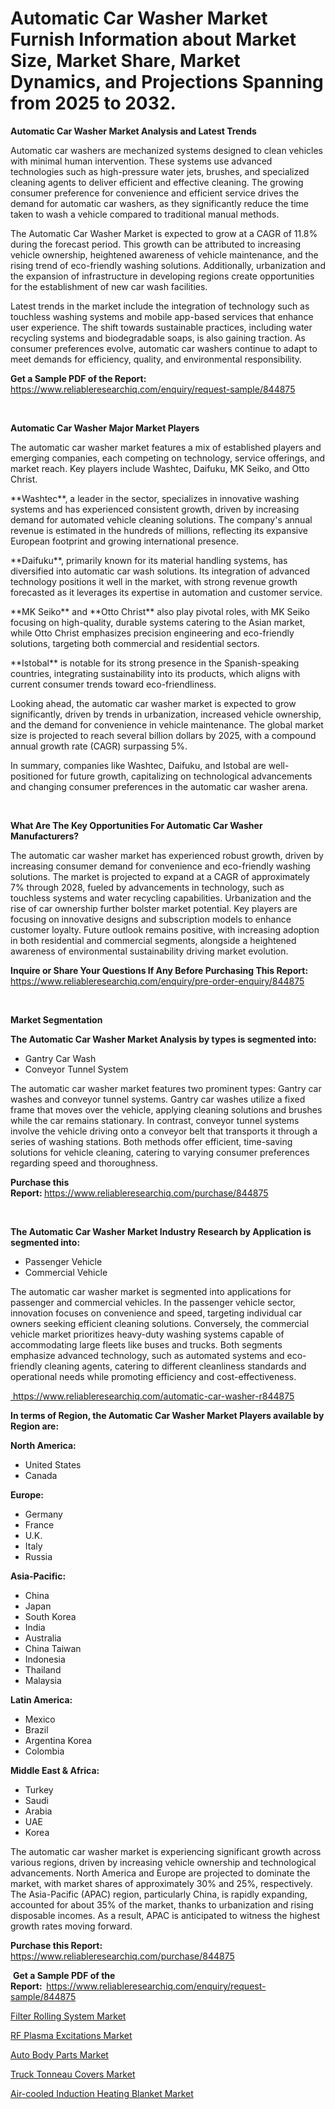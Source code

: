 <p><h1>Automatic Car Washer Market Furnish Information about Market Size, Market Share, Market Dynamics, and Projections Spanning from 2025 to 2032.</h1></p><p><strong>Automatic Car Washer Market Analysis and Latest Trends</strong></p>
<p><p>Automatic car washers are mechanized systems designed to clean vehicles with minimal human intervention. These systems use advanced technologies such as high-pressure water jets, brushes, and specialized cleaning agents to deliver efficient and effective cleaning. The growing consumer preference for convenience and efficient service drives the demand for automatic car washers, as they significantly reduce the time taken to wash a vehicle compared to traditional manual methods.</p><p>The Automatic Car Washer Market is expected to grow at a CAGR of 11.8% during the forecast period. This growth can be attributed to increasing vehicle ownership, heightened awareness of vehicle maintenance, and the rising trend of eco-friendly washing solutions. Additionally, urbanization and the expansion of infrastructure in developing regions create opportunities for the establishment of new car wash facilities.</p><p>Latest trends in the market include the integration of technology such as touchless washing systems and mobile app-based services that enhance user experience. The shift towards sustainable practices, including water recycling systems and biodegradable soaps, is also gaining traction. As consumer preferences evolve, automatic car washers continue to adapt to meet demands for efficiency, quality, and environmental responsibility.</p></p>
<p><strong>Get a Sample PDF of the Report:&nbsp;</strong> <a href="https://www.reliableresearchiq.com/enquiry/request-sample/844875?utm_campaign=1137&utm_medium=2&utm_source=Github&utm_content=ia&utm_term=30032025&utm_id=automatic-car-washer">https://www.reliableresearchiq.com/enquiry/request-sample/844875</a></p>
<p>&nbsp;</p>
<p><strong>Automatic Car Washer Major Market Players</strong></p>
<p><p>The automatic car washer market features a mix of established players and emerging companies, each competing on technology, service offerings, and market reach. Key players include Washtec, Daifuku, MK Seiko, and Otto Christ. </p><p>**Washtec**, a leader in the sector, specializes in innovative washing systems and has experienced consistent growth, driven by increasing demand for automated vehicle cleaning solutions. The company's annual revenue is estimated in the hundreds of millions, reflecting its expansive European footprint and growing international presence.</p><p>**Daifuku**, primarily known for its material handling systems, has diversified into automatic car wash solutions. Its integration of advanced technology positions it well in the market, with strong revenue growth forecasted as it leverages its expertise in automation and customer service. </p><p>**MK Seiko** and **Otto Christ** also play pivotal roles, with MK Seiko focusing on high-quality, durable systems catering to the Asian market, while Otto Christ emphasizes precision engineering and eco-friendly solutions, targeting both commercial and residential sectors.</p><p>**Istobal** is notable for its strong presence in the Spanish-speaking countries, integrating sustainability into its products, which aligns with current consumer trends toward eco-friendliness. </p><p>Looking ahead, the automatic car washer market is expected to grow significantly, driven by trends in urbanization, increased vehicle ownership, and the demand for convenience in vehicle maintenance. The global market size is projected to reach several billion dollars by 2025, with a compound annual growth rate (CAGR) surpassing 5%.</p><p>In summary, companies like Washtec, Daifuku, and Istobal are well-positioned for future growth, capitalizing on technological advancements and changing consumer preferences in the automatic car washer arena.</p></p>
<p>&nbsp;</p>
<p><strong>What Are The Key Opportunities For Automatic Car Washer Manufacturers?</strong></p>
<p><p>The automatic car washer market has experienced robust growth, driven by increasing consumer demand for convenience and eco-friendly washing solutions. The market is projected to expand at a CAGR of approximately 7% through 2028, fueled by advancements in technology, such as touchless systems and water recycling capabilities. Urbanization and the rise of car ownership further bolster market potential. Key players are focusing on innovative designs and subscription models to enhance customer loyalty. Future outlook remains positive, with increasing adoption in both residential and commercial segments, alongside a heightened awareness of environmental sustainability driving market evolution.</p></p>
<p><strong>Inquire or Share Your Questions If Any Before Purchasing This Report:</strong> <a href="https://www.reliableresearchiq.com/enquiry/pre-order-enquiry/844875?utm_campaign=1137&utm_medium=2&utm_source=Github&utm_content=ia&utm_term=30032025&utm_id=automatic-car-washer">https://www.reliableresearchiq.com/enquiry/pre-order-enquiry/844875</a></p>
<p>&nbsp;</p>
<p><strong>Market Segmentation</strong></p>
<p><strong>The Automatic Car Washer Market Analysis by types is segmented into:</strong></p>
<p><ul><li>Gantry Car Wash</li><li>Conveyor Tunnel System</li></ul></p>
<p><p>The automatic car washer market features two prominent types: Gantry car washes and conveyor tunnel systems. Gantry car washes utilize a fixed frame that moves over the vehicle, applying cleaning solutions and brushes while the car remains stationary. In contrast, conveyor tunnel systems involve the vehicle driving onto a conveyor belt that transports it through a series of washing stations. Both methods offer efficient, time-saving solutions for vehicle cleaning, catering to varying consumer preferences regarding speed and thoroughness.</p></p>
<p><strong>Purchase this Report:&nbsp;</strong><a href="https://www.reliableresearchiq.com/purchase/844875?utm_campaign=1137&utm_medium=2&utm_source=Github&utm_content=ia&utm_term=30032025&utm_id=automatic-car-washer">https://www.reliableresearchiq.com/purchase/844875</a></p>
<p>&nbsp;</p>
<p><strong>The Automatic Car Washer Market Industry Research by Application is segmented into:</strong></p>
<p><ul><li>Passenger Vehicle</li><li>Commercial Vehicle</li></ul></p>
<p><p>The automatic car washer market is segmented into applications for passenger and commercial vehicles. In the passenger vehicle sector, innovation focuses on convenience and speed, targeting individual car owners seeking efficient cleaning solutions. Conversely, the commercial vehicle market prioritizes heavy-duty washing systems capable of accommodating large fleets like buses and trucks. Both segments emphasize advanced technology, such as automated systems and eco-friendly cleaning agents, catering to different cleanliness standards and operational needs while promoting efficiency and cost-effectiveness.</p></p>
<p><a href="https://www.reliableresearchiq.com/automatic-car-washer-r844875?utm_campaign=1137&utm_medium=2&utm_source=Github&utm_content=ia&utm_term=30032025&utm_id=automatic-car-washer">&nbsp;https://www.reliableresearchiq.com/automatic-car-washer-r844875</a></p>
<p><strong>In terms of Region, the Automatic Car Washer Market Players available by Region are:</strong></p>
<p>
    <p> <strong> North America: </strong>
        <ul>
            <li>United States</li>
            <li>Canada</li>
        </ul>
        </p> 
    <p> <strong> Europe: </strong>
        <ul>
            <li>Germany</li>
            <li>France</li>
            <li>U.K.</li>
            <li>Italy</li>
            <li>Russia</li>
        </ul>
        </p> 
    <p> <strong> Asia-Pacific: </strong>
        <ul>
            <li>China</li>
            <li>Japan</li>
            <li>South Korea</li>
            <li>India</li>
            <li>Australia</li>
            <li>China Taiwan</li>
            <li>Indonesia</li>
            <li>Thailand</li>
            <li>Malaysia</li>
        </ul>
        </p> 
    <p> <strong> Latin America: </strong>
        <ul>
            <li>Mexico</li>
            <li>Brazil</li>
            <li>Argentina Korea</li>
            <li>Colombia</li>
        </ul>
        </p> 
    <p> <strong> Middle East & Africa: </strong>
        <ul>
            <li>Turkey</li>
            <li>Saudi</li>
            <li>Arabia</li>
            <li>UAE</li>
            <li>Korea</li>
        </ul>
    </p>
    </p>
<p><p>The automatic car washer market is experiencing significant growth across various regions, driven by increasing vehicle ownership and technological advancements. North America and Europe are projected to dominate the market, with market shares of approximately 30% and 25%, respectively. The Asia-Pacific (APAC) region, particularly China, is rapidly expanding, accounted for about 35% of the market, thanks to urbanization and rising disposable incomes. As a result, APAC is anticipated to witness the highest growth rates moving forward.</p></p>
<p><strong>Purchase this Report: </strong><a href="https://www.reliableresearchiq.com/purchase/844875?utm_campaign=1137&utm_medium=2&utm_source=Github&utm_content=ia&utm_term=30032025&utm_id=automatic-car-washer">https://www.reliableresearchiq.com/purchase/844875</a></p>
<p>&nbsp;<strong>Get a Sample PDF of the Report:&nbsp;&nbsp;</strong><a href="https://www.reliableresearchiq.com/enquiry/request-sample/844875?utm_campaign=1137&utm_medium=2&utm_source=Github&utm_content=ia&utm_term=30032025&utm_id=automatic-car-washer">https://www.reliableresearchiq.com/enquiry/request-sample/844875</a></p>
<p><strong></strong></p>
<p><p><a href="https://www.linkedin.com/pulse/filter-rolling-system-market-size-experiencing-steady-growth-cagr-4zmte?utm_campaign=1137&utm_medium=2&utm_source=Github&utm_content=ia&utm_term=30032025&utm_id=automatic-car-washer">Filter Rolling System Market</a></p><p><a href="https://www.linkedin.com/pulse/rf-plasma-excitations-market-trends-growth-outlook-2025-whcfe?utm_campaign=1137&utm_medium=2&utm_source=Github&utm_content=ia&utm_term=30032025&utm_id=automatic-car-washer">RF Plasma Excitations Market</a></p><p><a href="https://github.com/rwanjamiul/Market-Research-Report-List-1/blob/main/auto-body-parts-market.md?utm_campaign=1137&utm_medium=2&utm_source=Github&utm_content=ia&utm_term=30032025&utm_id=automatic-car-washer">Auto Body Parts Market</a></p><p><a href="https://github.com/tamerlgwilt/Market-Research-Report-List-1/blob/main/truck-tonneau-covers-market.md?utm_campaign=1137&utm_medium=2&utm_source=Github&utm_content=ia&utm_term=30032025&utm_id=automatic-car-washer">Truck Tonneau Covers Market</a></p><p><a href="https://www.linkedin.com/pulse/significant-competition-expected-air-cooled-induction-heating-n9c7e?utm_campaign=1137&utm_medium=2&utm_source=Github&utm_content=ia&utm_term=30032025&utm_id=automatic-car-washer">Air-cooled Induction Heating Blanket Market</a></p></p>